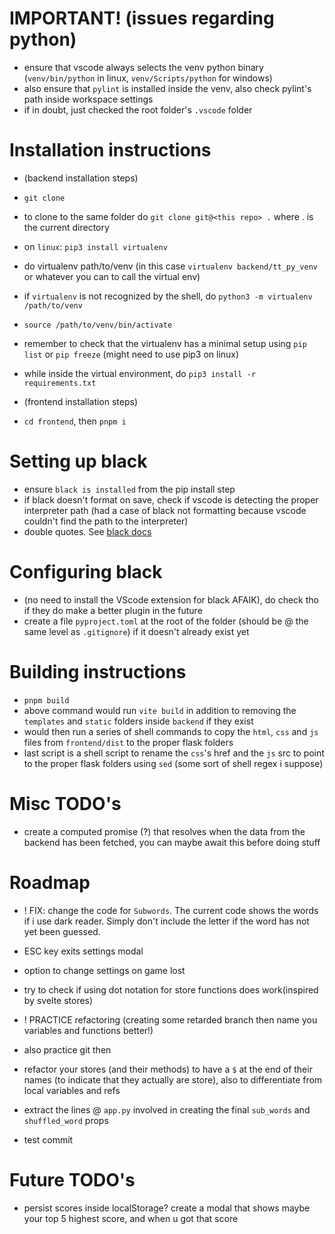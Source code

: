# IMPORTANT! (issues regarding python)

- ensure that vscode always selects the venv python binary (`venv/bin/python` in linux, `venv/Scripts/python` for windows)
- also ensure that `pylint` is installed inside the venv, also check pylint's path inside workspace settings
- if in doubt, just checked the root folder's `.vscode` folder

# Installation instructions

- (backend installation steps)
- `git clone`
- to clone to the same folder do `git clone git@<this repo> .` where . is the current directory
- on `linux`: `pip3 install virtualenv`
- do virtualenv path/to/venv (in this case `virtualenv backend/tt_py_venv` or whatever you can to call the virtual env)
- if `virtualenv` is not recognized by the shell, do `python3 -m virtualenv /path/to/venv`
- `source /path/to/venv/bin/activate`
- remember to check that the virtualenv has a minimal setup using `pip list` or `pip freeze` (might need to use pip3 on linux)
- while inside the virtual environment, do `pip3 install -r requirements.txt`

- (frontend installation steps)
- `cd frontend`, then `pnpm i`

# Setting up black

- ensure `black is installed` from the pip install step
- if black doesn't format on save, check if vscode is detecting the proper interpreter path (had a case of black not formatting because vscode couldn't find the path to the interpreter)
- double quotes. See [black docs](https://black.readthedocs.io/en/stable/the_black_code_style/current_style.html#strings)

# Configuring black

- (no need to install the VScode extension for black AFAIK), do check tho if they do make a better plugin in the future
- create a file `pyproject.toml` at the root of the folder (should be @ the same level as `.gitignore`) if it doesn't already exist yet

# Building instructions

- `pnpm build`
- above command would run `vite build` in addition to removing the `templates` and `static` folders inside `backend` if they exist
- would then run a series of shell commands to copy the `html`, `css` and `js` files from `frontend/dist` to the proper flask folders
- last script is a shell script to rename the `css`'s href and the `js` src to point to the proper flask folders using `sed` (some sort of shell regex i suppose)

# Misc TODO's

- create a computed promise (?) that resolves when the data from the backend has been fetched, you can maybe await this before doing stuff

# Roadmap

- ! FIX: change the code for `Subwords`. The current code shows the words if i use dark reader. Simply don't include the letter if the word has not yet been guessed.
- ESC key exits settings modal
- option to change settings on game lost

- try to check if using dot notation for store functions does work(inspired by svelte stores)
- ! PRACTICE refactoring (creating some retarded branch then name you variables and functions better!)
- also practice git then
- refactor your stores (and their methods) to have a `$` at the end of their names (to indicate that they actually are store), also to differentiate from local variables and refs
- extract the lines @ `app.py` involved in creating the final `sub_words` and `shuffled_word` props
- test commit

# Future TODO's

- persist scores inside localStorage? create a modal that shows maybe your top 5 highest score, and when u got that score
